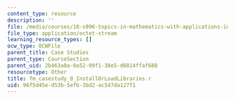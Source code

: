 ```yaml
---
content_type: resource
description: ''
file: /media/courses/18-s096-topics-in-mathematics-with-applications-in-finance-fall-2013/96f5d45ed53b5efb3bd2ac547da127f1_fm_casestudy_0_InstallOrLoadLibraries.r
file_type: application/octet-stream
learning_resource_types: []
ocw_type: OCWFile
parent_title: Case Studies
parent_type: CourseSection
parent_uid: 2b463a8a-0a52-09f1-38e5-d6814ffaf688
resourcetype: Other
title: fm_casestudy_0_InstallOrLoadLibraries.r
uid: 96f5d45e-d53b-5efb-3bd2-ac547da127f1
---
```

